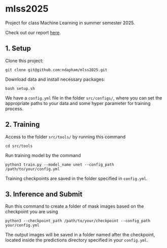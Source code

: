# mlss2025
Project for class Machine Learning in summer semester 2025. 

Check out our report [here]("https://github.com/ndapham/mlss2025/blob/main/assets/Machine_Learning_Project_Report.pdf").


## 1. Setup

Clone this project:
```
git clone git@github.com:ndapham/mlss2025.git
```

Download data and install necessary packages:
```
bash setup.sh
```
We have a `config.yml` file in the folder `src/configs/`, where you can set the appropriate paths to your data and some hyper parameter for training process.


## 2. Training
Access to the folder `src/tools/` by running this command
```
cd src/tools
```
Run training model by the command
```
python3 train.py --model_name unet --config_path /path/to/your/config.yml
```
Training checkpoints are saved in the folder specified in `config.yml`.
## 3. Inference and Submit

Run this command to create a folder of mask images based on the checkpoint you are using
```
python3 --checkpoint_path /path/to/your/checkpoint --config_path your/config.yml
```

The output images will be saved in a folder named after the checkpoint, located inside the predictions directory specified in your `config.yml`.
